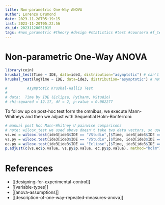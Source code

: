 ```yaml
---
title: Non-parametric One-Way ANOVA
author: Lorenzo Drumond
date: 2023-11-20T05:19:15
last: 2023-11-20T05:22:56
zk_id: 20231120051915
tags: #non_parametric #theory #design #statistics #test #coursera #f_test #experiment #rlang #normality #kruskal_wallis #week4 #anova #assumptions #designing_running_and_analyzing_experiments
---
```



# Non-parametric One-Way ANOVA
```R
library(coin)
kruskal_test(Time ~ IDE, data=ide3, distribution="asymptotic") # can't do exact with 3 levels
kruskal_test(logTime ~ IDE, data=ide3, distribution="asymptotic") # note: same result since based on ranks

#         Asymptotic Kruskal-Wallis Test
#
# data:  Time by IDE (Eclipse, PyCharm, VStudio)
# chi-squared = 12.17, df = 2, p-value = 0.002277
```

To follow up on post-hoc test form the omnibus, we execute Mann-Whitneys and then we adjust with Sequential Holm-Bonferroni:
```R
# manual post hoc Mann-Whitney U pairwise comparisons
# note: wilcox_test we used above doesn't take two data vectors, so use wilcox.test
vs.ec = wilcox.test(ide3[ide3$IDE == "VStudio",]$Time, ide3[ide3$IDE == "Eclipse",]$Time, exact=FALSE)
vs.py = wilcox.test(ide3[ide3$IDE == "VStudio",]$Time, ide3[ide3$IDE == "PyCharm",]$Time, exact=FALSE)
ec.py = wilcox.test(ide3[ide3$IDE == "Eclipse",]$Time, ide3[ide3$IDE == "PyCharm",]$Time, exact=FALSE)
p.adjust(c(vs.ec$p.value, vs.py$p.value, ec.py$p.value), method="holm")
```

# References
- [[designing-for-experimental-control]]
- [[variable-types]]
- [[anova-assumptions]]
- [[description-of-one-way-repeated-measures-anova]]
